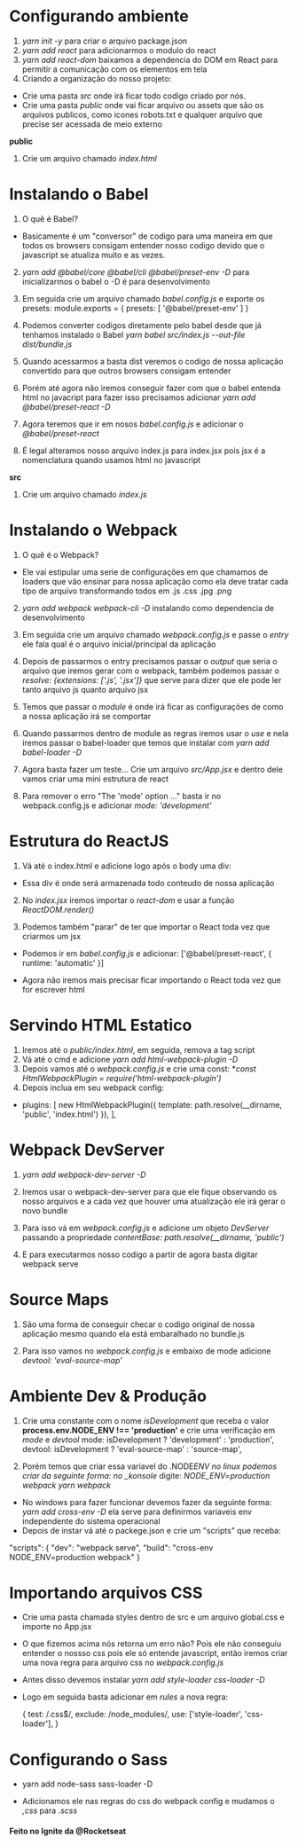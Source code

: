 # Configurando ambiente

1. _yarn init -y_ para criar o arquivo package.json
2. _yarn add react_ para adicionarmos o modulo do react
3. _yarn add react-dom_ baixamos a dependencia do DOM em React para permitir a comunicação com os elementos em tela
4. Criando a organização do nosso projeto:

- Crie uma pasta _src_ onde irá ficar todo codigo criado por nós.
- Crie uma pasta _public_ onde vai ficar arquivo ou assets que são os arquivos publicos, como icones
  robots.txt e qualquer arquivo que precise ser acessada de meio externo

**public**

1. Crie um arquivo chamado _index.html_

# Instalando o Babel

1. O quê é Babel?

- Basicamente é um "conversor" de codigo para uma maneira em que todos os browsers consigam entender nosso codigo devido que o javascript se atualiza muito e as vezes.

2. _yarn add @babel/core @babel/cli @babel/preset-env -D_ para inicializarmos o babel o -D é para desenvolvimento

3. Em seguida crie um arquivo chamado _babel.config.js_ e exporte os presets:
   module.exports = {
   presets: [
   '@babel/preset-env'
   ]
   }

4. Podemos converter codigos diretamente pelo babel desde que já tenhamos instalado o Babel
   _yarn babel src/index.js --out-file dist/bundle.js_

5. Quando acessarmos a basta dist veremos o codigo de nossa aplicação convertido para que outros
   browsers consigam entender

6. Porém até agora não iremos conseguir fazer com que o babel entenda html no javacript
   para fazer isso precisamos adicionar _yarn add @babel/preset-react -D_

7. Agora teremos que ir em nosos _babel.config.js_ e adicionar o _@babel/preset-react_

8. É legal alteramos nosso arquivo index.js para index.jsx pois jsx é a nomenclatura quando usamos html no javascript

**src**

1. Crie um arquivo chamado _index.js_

# Instalando o Webpack

1. O quê é o Webpack?

- Ele vai estipular uma serie de configurações em que chamamos de loaders que vão ensinar para nossa aplicação como ela deve tratar cada tipo de arquivo transformando todos em .js .css .jpg .png

2. _yarn add webpack webpack-cli -D_ instalando como dependencia de desenvolvimento

3. Em seguida crie um arquivo chamado _webpack.config.js_ e passe o _entry_ ele fala qual é o arquivo inicial/principal da aplicação

4. Depois de passarmos o entry precisamos passar o _output_ que seria o arquivo que iremos gerar com o webpack, também podemos passar o _resolve: {extensions: ['.js', '.jsx']}_ que serve para dizer que ele pode ler tanto arquivo js quanto arquivo jsx

5. Temos que passar o _module_ é onde irá ficar as configurações de como a nossa aplicação irá se comportar

6. Quando passarmos dentro de module as regras iremos usar o _use_ e nela iremos passar o babel-loader
   que temos que instalar com _yarn add babel-loader -D_

7. Agora basta fazer um teste... Crie um arquivo _src/App.jsx_ e dentro dele vamos criar uma mini estrutura de react

8. Para remover o erro "The 'mode' option ..." basta ir no webpack.config.js e adicionar _mode: 'development'_

# Estrutura do ReactJS

1. Vá até o index.html e adicione logo após o body uma div: <div id="root"></div>

- Essa div é onde será armazenada todo conteudo de nossa aplicação

2. No _index.jsx_ iremos importar o _react-dom_ e usar a função _ReactDOM.render()_

3. Podemos também "parar" de ter que importar o React toda vez que criarmos um jsx

- Podemos ir em _babel.config.js_ e adicionar:
  ['@babel/preset-react', {
  runtime: 'automatic'
  }]

- Agora não iremos mais precisar ficar importando o React toda vez que for escrever html

# Servindo HTML Estatico

1. Iremos até o _public/index.html_, em seguida, remova a tag script
2. Vá até o cmd e adicione _yarn add html-webpack-plugin -D_
3. Depois vamos até o _webpack.config.js_ e crie uma const: \*_const HtmlWebpackPlugin = require('html-webpack-plugin')_
4. Depois inclua em seu webpack config:

- plugins: [
  new HtmlWebpackPlugin({
  template: path.resolve(__dirname, 'public', 'index.html')
  }),
  ],

# Webpack DevServer

1. _yarn add webpack-dev-server -D_

2. Iremos usar o webpack-dev-server para que ele fique observando os nosso arquivos e a cada vez que houver uma atualização ele irá gerar o novo bundle

3. Para isso vá em _webpack.config.js_ e adicione um objeto _DevServer_ passando a propriedade _contentBase: path.resolve(\_\_dirname, 'public')_

4. E para executarmos nosso codigo a partir de agora basta digitar webpack serve

# Source Maps

1. São uma forma de conseguir checar o codigo original de nossa aplicação mesmo quando ela está embaralhado no bundle.js

2. Para isso vamos no _webpack.config.js_ e embaixo de mode adicione _devtool: 'eval-source-map'_

# Ambiente Dev & Produção

1. Crie uma constante com o nome _isDevelopment_ que receba o valor  
   **process.env.NODE_ENV !== 'production'** e crie uma verificação em _mode_ e _devtool_
   mode: isDevelopment ? 'development' : 'production',
   devtool: isDevelopment ? 'eval-source-map' : 'source-map',

2. Porém temos que criar essa variavel do .NODE*ENV no linux podemos criar da seguinte forma:
   no \_konsole* digite: _NODE_ENV=production webpack yarn webpack_

- No windows para fazer funcionar devemos fazer da seguinte forma:
  _yarn add cross-env -D_ ela serve para definirmos variaveis env independente do sistema operacional
- Depois de instar vá até o packege.json e crie um "scripts" que receba:

"scripts": {
"dev": "webpack serve",
"build": "cross-env NODE_ENV=production webpack"
}

# Importando arquivos CSS

- Crie uma pasta chamada styles dentro de src e um arquivo global.css e importe no App.jsx

- O que fizemos acima nós retorna um erro não? Pois ele não conseguiu entender o nossso css pois ele só entende javascript, então iremos criar uma nova regra para arquivo css no _webpack.config.js_

- Antes disso devemos instalar _yarn add style-loader css-loader -D_

- Logo em seguida basta adicionar em _rules_ a nova regra:

  {
  test: /\.css$/,
  exclude: /node_modules/,
  use: ['style-loader', 'css-loader'],
  }

# Configurando o Sass
- yarn add node-sass sass-loader -D 

- Adicionamos ele nas regras do css do webpack config  e mudamos o _,css_ para _.scss_



<h4>Feito no Ignite da @Rocketseat </h4>